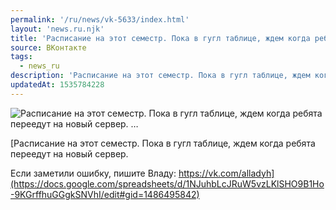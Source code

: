 ```yaml
---
permalink: '/ru/news/vk-5633/index.html'
layout: 'news.ru.njk'
title: 'Расписание на этот семестр. Пока в гугл таблице, ждем когда ребята переедут на новый сервер.   …'
source: ВКонтакте
tags:
  - news_ru
description: 'Расписание на этот семестр. Пока в гугл таблице, ждем когда ребята переедут на новый сервер.   …'
updatedAt: 1535784228
---
```

![Расписание на этот семестр. Пока в гугл таблице, ждем когда ребята переедут на новый сервер.   …](https://sun9-63.userapi.com/c849028/v849028552/68a95/GuLgoAkcBE4.jpg)

[Расписание на этот семестр. Пока в гугл таблице, ждем когда ребята переедут на новый сервер. 

Если заметили ошибку, пишите Владу: https://vk.com/alladyh](https://docs.google.com/spreadsheets/d/1NJuhbLcJRuW5vzLKlSHO9B1Ho-9KGrffhuGGgkSNVhI/edit#gid=1486495842)
